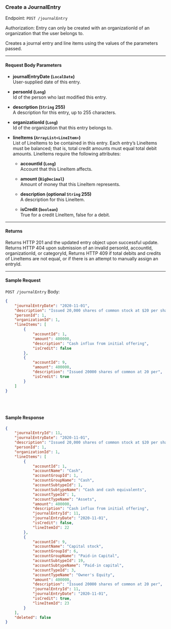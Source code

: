 ### Create a JournalEntry
Endpoint: `POST /journalEntry`

Authorization: Entry can only be created with an organizationId of an organization that the user belongs to.

Creates a journal entry and line items using the values of the parameters passed.
___
#### Request Body Parameters
- **journalEntryDate (`LocalDate`)**<br/>
User-supplied date of this entry.

- **personId (`Long`)**<br/>
Id of the person who last modified this entry.

- **description (`String` 255)**<br/>
A description for this entry, up to 255 characters.

- **organizationId (`Long`)**<br/>
Id of the organization that this entry belongs to.

- **lineItems (`ArrayList<LineItem>`)**<br/>
List of LineItems to be contained in this entry. Each entry’s LineItems must be balanced; that is, total credit amounts must equal total debit amounts. LineItems require the following attributes:
   - **accountId (`Long`)**<br/>
        Account that this LineItem affects.
		
   - **amount (`BigDecimal`)**<br/>
        Amount of money that this LineItem represents.
		
   - **description (optional `String` 255)**<br/>
        A description for this LineItem.
		
   - **isCredit (`boolean`)**<br/>
        True for a credit LineItem, false for a debit.
___

#### Returns
Returns HTTP 201 and the updated entry object upon successful update. Returns HTTP 404 upon submission of an invalid personId, accountId, organizationId, or categoryId, Returns HTTP 409 if total debits and credits of LineItems are not equal, or if there is an attempt to manually assign an entryId.
___
#### Sample Request
`POST /journalEntry`
Body:
```json 
{
    "journalEntryDate": "2020-11-01",
    "description": "Issued 20,000 shares of common stock at $20 per share",
    "personId": 1,
    "organizationId": 1,
    "lineItems": [
        {
            "accountId": 1,
            "amount": 400000,
            "description": "Cash influx from initial offering",
            "isCredit": false
        },
        {
            "accountId": 9,
            "amount": 400000,
            "description": "Issued 20000 shares of common at 20 per",
            "isCredit": true
        }
    ]
}
```
<br />
<br />

#### Sample Response
```json
{
    "journalEntryId": 11,
    "journalEntryDate": "2020-11-01",
    "description": "Issued 20,000 shares of common stock at $20 per share",
    "personId": 1,
    "organizationId": 1,
    "lineItems": [
        {
            "accountId": 1,
            "accountName": "Cash",
            "accountGroupId": 1,
            "accountGroupName": "Cash",
            "accountSubtypeId": 1,
            "accountSubtypeName": "Cash and cash equivalents",
            "accountTypeId": 1,
            "accountTypeName": "Assets",
            "amount": 400000,
            "description": "Cash influx from initial offering",
            "journalEntryId": 11,
            "journalEntryDate": "2020-11-01",
            "isCredit": false,
            "lineItemId": 22
        },
        {
            "accountId": 9,
            "accountName": "Capital stock",
            "accountGroupId": 6,
            "accountGroupName": "Paid-in Capital",
            "accountSubtypeId": 19,
            "accountSubtypeName": "Paid-in capital",
            "accountTypeId": 3,
            "accountTypeName": "Owner's Equity",
            "amount": 400000,
            "description": "Issued 20000 shares of common at 20 per",
            "journalEntryId": 11,
            "journalEntryDate": "2020-11-01",
            "isCredit": true,
            "lineItemId": 23
        }
    ],
    "deleted": false
}
```

